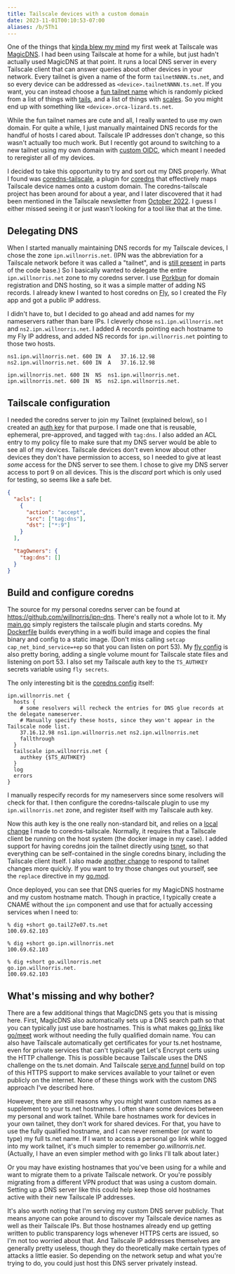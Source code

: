 ```yaml
---
title: Tailscale devices with a custom domain
date: 2023-11-01T00:10:53-07:00
aliases: /b/5Th1
---
```


One of the things that [kinda blew my mind] my first week at Tailscale was [MagicDNS].
I had been using Tailscale at home for a while, but just hadn't actually used MagicDNS at that point.
It runs a local DNS server in every Tailscale client that can answer queries about other devices in your network.
Every tailnet is given a name of the form `tailnetNNNN.ts.net`,
and so every device can be addressed as `<device>.tailnetNNNN.ts.net`.
If you want, you can instead choose a [fun tailnet name] which is randomly picked
from a list of things with [tails], and a list of things with [scales].
So you might end up with something like `<device>.orca-lizard.ts.net`.

While the fun tailnet names are cute and all, I really wanted to use my own domain.
For quite a while, I just manually maintained DNS records for the handful of hosts I cared about.
Tailscale IP addresses don't change, so this wasn't actually too much work.
But I recently got around to switching to a new tailnet using my own domain with [custom OIDC],
which meant I needed to reregister all of my devices.

I decided to take this opportunity to try and sort out my DNS properly.
What I found was [coredns-tailscale], a plugin for [coredns]
that effectively maps Tailscale device names onto a custom domain.
The coredns-tailscale project has been around for about a year,
and I later discovered that it had been mentioned in the Tailscale newsletter from [October 2022].
I guess I either missed seeing it or just wasn't looking for a tool like that at the time.

[kinda blew my mind]: /tweets/1532881581475368960
[MagicDNS]: https://tailscale.com/kb/1081/magicdns/
[fun tailnet name]: https://tailscale.com/kb/1217/tailnet-name/
[tails]: https://github.com/tailscale/tailscale/blob/main/words/tails.txt
[scales]: https://github.com/tailscale/tailscale/blob/main/words/scales.txt
[custom OIDC]: https://tailscale.com/kb/1240/sso-custom-oidc/
[coredns-tailscale]: https://github.com/damomurf/coredns-tailscale
[coredns]: https://github.com/coredns/coredns
[October 2022]: https://tailscale.com/blog/2022-10-newsletter/

## Delegating DNS

When I started manually maintaining DNS records for my Tailscale devices,
I chose the zone `ipn.willnorris.net`.
(IPN was the abbreviation for a Tailscale network before it was called a "tailnet",
and is [still present] in parts of the code base.)
So I basically wanted to delegate the entire `ipn.willnorris.net` zone to my coredns server.
I use [Porkbun] for domain registration and DNS hosting, so it was a simple matter of adding NS records.
I already knew I wanted to host coredns on [Fly], so I created the Fly app and got a public IP address.

I didn't have to, but I decided to go ahead and add names for my nameservers rather than bare IPs.
I cleverly chose `ns1.ipn.willnorris.net` and `ns2.ipn.willnorris.net`.
I added A records pointing each hostname to my Fly IP address, and
added NS records for `ipn.willnorris.net` pointing to those two hosts.

```
ns1.ipn.willnorris.net.	600	IN	A	37.16.12.98
ns2.ipn.willnorris.net.	600	IN	A	37.16.12.98

ipn.willnorris.net.	600	IN	NS	ns1.ipn.willnorris.net.
ipn.willnorris.net.	600	IN	NS	ns2.ipn.willnorris.net.
```

[still present]: https://pkg.go.dev/tailscale.com/ipn
[Porkbun]: https://porkbun.com/
[Fly]: https://fly.io/

## Tailscale configuration

I needed the coredns server to join my Tailnet (explained below),
so I created an [auth key] for that purpose.
I made one that is reusable, ephemeral, pre-approved, and tagged with `tag:dns`.
I also added an ACL entry to my policy file to make sure that my DNS server would be able to see all of my devices.
Tailscale devices don't even know about other devices they don't have permission to access,
so I needed to give at least _some_ access for the DNS server to see them.
I chose to give my DNS server access to port 9 on all devices.
This is the _discard_ port which is only used for testing, so seems like a safe bet.

```json
{
  "acls": [
    {
      "action": "accept",
      "src": ["tag:dns"],
      "dst": ["*:9"]
    }
  ],

  "tagOwners": {
    "tag:dns": []
  }
}
```

[auth key]: https://tailscale.com/kb/1085/auth-keys/

## Build and configure coredns

The source for my personal coredns server can be found at <https://github.com/willnorris/ipn-dns>.
There's really not a whole lot to it.
My [main.go] simply registers the tailscale plugin and starts coredns.
My [Dockerfile] builds everything in a wolfi build image and copies the final binary and config to a static image.
(Don't miss calling `setcap cap_net_bind_service=+ep` so that you can listen on port 53).
My [fly config] is also pretty boring, adding a single volume mount for Tailscale state files and listening on port 53.
I also set my Tailscale auth key to the `TS_AUTHKEY` secrets variable using `fly secrets`.

The only interesting bit is the [coredns config] itself:

```caddyfile
ipn.willnorris.net {
  hosts {
    # some resolvers will recheck the entries for DNS glue records at the delegate nameserver.
    # Manually specify these hosts, since they won't appear in the Tailscale node list.
    37.16.12.98 ns1.ipn.willnorris.net ns2.ipn.willnorris.net
    fallthrough
  }
  tailscale ipn.willnorris.net {
    authkey {$TS_AUTHKEY}
  }
  log
  errors
}
```

I manually respecify records for my nameservers since some resolvers will check for that.
I then configure the coredns-tailscale plugin to use my `ipn.willnorris.net` zone,
and register itself with my Tailscale auth key.

Now this auth key is the one really non-standard bit, and relies on a [local change] I made to coredns-tailscale.
Normally, it requires that a Tailscale client be running on the host system (the docker image in my case).
I added support for having coredns join the tailnet directly using [tsnet],
so that everything can be self-contained in the single coredns binary, including the Tailscale client itself.
I also made [another change] to respond to tailnet changes more quickly.
If you want to try those changes out yourself, see the `replace` directive in my [go.mod].

Once deployed, you can see that DNS queries for my MagicDNS hostname and my custom hostname match.
Though in practice, I typically create a CNAME without the `ipn` component
and use that for actually accessing services when I need to:

```
% dig +short go.tail27e07.ts.net
100.69.62.103

% dig +short go.ipn.willnorris.net
100.69.62.103

% dig +short go.willnorris.net
go.ipn.willnorris.net.
100.69.62.103
```

[main.go]: https://github.com/willnorris/ipn-dns/blob/main/main.go
[Dockerfile]: https://github.com/willnorris/ipn-dns/blob/main/Dockerfile
[fly config]: https://github.com/willnorris/ipn-dns/blob/main/fly.toml
[coredns config]: https://github.com/willnorris/ipn-dns/blob/main/Corefile
[local change]: https://github.com/damomurf/coredns-tailscale/pull/54
[tsnet]: https://tailscale.com/blog/tsnet-virtual-private-services/
[another change]: https://github.com/damomurf/coredns-tailscale/pull/53
[go.mod]: https://github.com/willnorris/ipn-dns/blob/main/go.mod

## What's missing and why bother?

There are a few additional things that MagicDNS gets you that is missing here.
First, MagicDNS also automatically sets up a DNS search path so that you can typically just use bare hostnames.
This is what makes [go links] like [go/meet](http://go/meet) work without needing the fully qualified domain name.
You can also have Tailscale automatically get certificates for your ts.net hostname,
even for private services that can't typically get Let's Encrypt certs using the HTTP challenge.
This is possible because Tailscale uses the DNS challenge on the ts.net domain.
And Tailscale [serve and funnel] build on top of this HTTPS support
to make services available to your tailnet or even publicly on the internet.
None of these things work with the custom DNS approach I've described here.

However, there are still reasons why you might want custom names as a supplement to your ts.net hostnames.
I often share some devices between my personal and work tailnet.
While bare hostnames work for devices in your own tailnet, they don't work for shared devices.
For that, you have to use the fully qualified hostname,
and I can never remember (or want to type) my full ts.net name.
If I want to access a personal go link while logged into my work tailnet,
it's much simpler to remember _go.willnorris.net_.
(Actually, I have an even simpler method with go links I'll talk about later.)

Or you may have existing hostnames that you've been using for a while and want to migrate them to a private Tailscale network.
Or you're possibly migrating from a different VPN product that was using a custom domain.
Setting up a DNS server like this could help keep those old hostnames active with their new Tailscale IP addresses.

It's also worth noting that I'm serving my custom DNS server publicly.
That means anyone can poke around to discover my Tailscale device names as well as their Tailscale IPs.
But those hostnames already end up getting written to public transparency logs whenever HTTPS certs are issued,
so I'm not too worried about that.
And Tailscale IP addresses themselves are generally pretty useless,
though they do theoretically make certain types of attacks a little easier.
So depending on the network setup and what you're trying to do,
you could just host this DNS server privately instead.

[go links]: https://tailscale.com/blog/golink
[serve and funnel]: https://tailscale.com/blog/reintroducing-serve-funnel/

